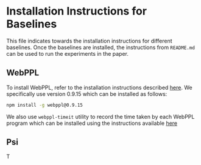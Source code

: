 # Installation Instructions for Baselines

This file indicates towards the installation instructions for different baselines. Once the baselines are installed, the instructions from `README.md` can be used to run the experiments in the paper.

## WebPPL

To install WebPPL, refer to the installation instructions described [here](https://webppl.readthedocs.io/en/master/installation.html#installation). We specifically use version 0.9.15 which can be installed as follows:

```bash
npm install -g webppl@0.9.15
```

We also use `webppl-timeit` utility to record the time taken by each WebPPL program which can be installed using the instructions available [here](https://github.com/stuhlmueller/webppl-timeit)

## Psi

T